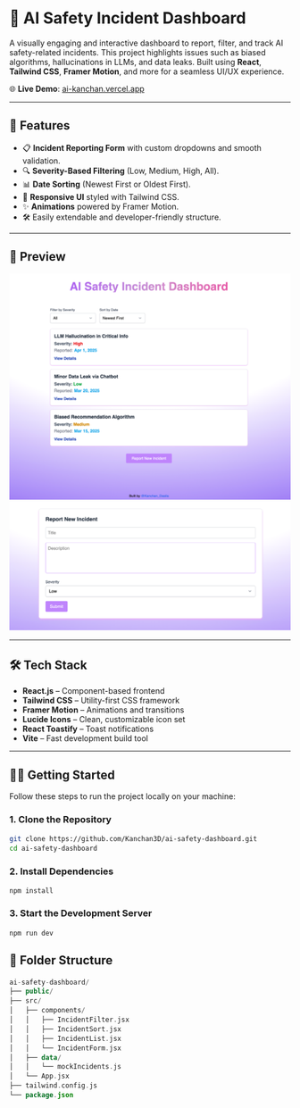 # 🧠 AI Safety Incident Dashboard

A visually engaging and interactive dashboard to report, filter, and track AI safety-related incidents. This project highlights issues such as biased algorithms, hallucinations in LLMs, and data leaks. Built using **React**, **Tailwind CSS**, **Framer Motion**, and more for a seamless UI/UX experience.

🌐 **Live Demo**: [ai-kanchan.vercel.app](https://ai-kanchan.vercel.app/)

---

## 🚀 Features

- 📋 **Incident Reporting Form** with custom dropdowns and smooth validation.
- 🔍 **Severity-Based Filtering** (Low, Medium, High, All).
- 📊 **Date Sorting** (Newest First or Oldest First).
- 🎨 **Responsive UI** styled with Tailwind CSS.
- ✨ **Animations** powered by Framer Motion.
- 🛠️ Easily extendable and developer-friendly structure.

---

## 📸 Preview

![AI Safety Dashboard Preview](https://raw.githubusercontent.com/Kanchan3D/ai-safety-dashboard/main/public/screenshot/s1.png)
![AI Safety Dashboard Preview](https://raw.githubusercontent.com/Kanchan3D/ai-safety-dashboard/main/public/screenshot/s2.png)

---

## 🛠️ Tech Stack

- **React.js** – Component-based frontend
- **Tailwind CSS** – Utility-first CSS framework
- **Framer Motion** – Animations and transitions
- **Lucide Icons** – Clean, customizable icon set
- **React Toastify** – Toast notifications
- **Vite** – Fast development build tool

---

## 🧑‍💻 Getting Started

Follow these steps to run the project locally on your machine:

### 1. Clone the Repository

```bash
git clone https://github.com/Kanchan3D/ai-safety-dashboard.git
cd ai-safety-dashboard
```
### 2. Install Dependencies

```
npm install
```

### 3. Start the Development Server

```
npm run dev
```

## 📁 Folder Structure

```kotlin
ai-safety-dashboard/
├── public/
├── src/
│   ├── components/
│   │   ├── IncidentFilter.jsx
│   │   ├── IncidentSort.jsx
│   │   ├── IncidentList.jsx
│   │   └── IncidentForm.jsx
│   ├── data/
│   │   └── mockIncidents.js
│   └── App.jsx
├── tailwind.config.js
└── package.json
